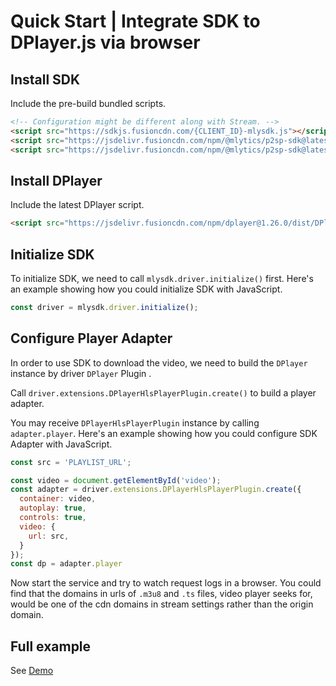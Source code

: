 # Quick Start | Integrate SDK to DPlayer.js via browser

## Install SDK

Include the pre-build bundled scripts.

```html
<!-- Configuration might be different along with Stream. -->
<script src="https://sdkjs.fusioncdn.com/{CLIENT_ID}-mlysdk.js"></script>
<script src="https://jsdelivr.fusioncdn.com/npm/@mlytics/p2sp-sdk@latest/bundle/driver.min.js"></script>
<script src="https://jsdelivr.fusioncdn.com/npm/@mlytics/p2sp-sdk@latest/bundle/peripheral/player/hlsjs-hls.min.js"></script>
```

## Install DPlayer

Include the latest DPlayer script.

```html
<script src="https://jsdelivr.fusioncdn.com/npm/dplayer@1.26.0/dist/DPlayer.min.js"></script>
```

## Initialize SDK

To initialize SDK, we need to call `mlysdk.driver.initialize()` first. Here's an example showing how you could initialize SDK with JavaScript.

```javascript
const driver = mlysdk.driver.initialize();
```

## Configure Player Adapter

In order to use SDK to download the video, we need to build the `DPlayer` instance by driver `DPlayer` Plugin .

Call `driver.extensions.DPlayerHlsPlayerPlugin.create()` to build a player adapter.

You may receive `DPlayerHlsPlayerPlugin` instance by calling `adapter.player`. Here's an example showing how you could configure SDK Adapter with JavaScript.

```javascript
const src = 'PLAYLIST_URL';

const video = document.getElementById('video');
const adapter = driver.extensions.DPlayerHlsPlayerPlugin.create({
  container: video,
  autoplay: true,
  controls: true,
  video: {
    url: src,
  }
});
const dp = adapter.player
```

Now start the service and try to watch request logs in a browser. You could find that the domains in urls of `.m3u8` and `.ts` files, video player seeks for,  would be one of the cdn domains in stream settings rather than the origin domain.

## Full example

See [Demo](https://github.com/mlytics/stream-sdk-guide/tree/main/DPlayer/vanilla-sample)